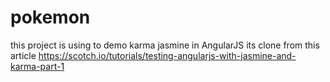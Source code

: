 # pokemon
this project is using to demo karma jasmine in AngularJS
its clone from this article
https://scotch.io/tutorials/testing-angularjs-with-jasmine-and-karma-part-1